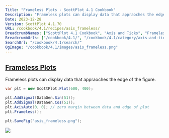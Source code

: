 ```yaml
---
Title: "Frameless Plots - ScottPlot 4.1 Cookbook"
Description: "Frameless plots can display data that appraoches the edge of the figure."
Date: 2023-12-28
Version: ScottPlot 4.1.70
URL: /cookbook/4.1/recipes/asis_frameless/
BreadcrumbNames: ["ScottPlot 4.1 Cookbook", "Axis and Ticks", "Frameless Plots"]
BreadcrumbUrls: ["/cookbook/4.1/", "/cookbook/4.1/category/axis-and-ticks", "/cookbook/4.1/recipes/asis_frameless/"]
SearchUrl: "/cookbook/4.1/search/"
OgImage: "/cookbook/4.1/images/asis_frameless.png"
---
```


<h2><a id='frameless-plots' href='/cookbook/4.1/recipes/asis_frameless/'>Frameless Plots</a></h2>

Frameless plots can display data that appraoches the edge of the figure.

```cs
var plt = new ScottPlot.Plot(600, 400);

plt.AddSignal(DataGen.Sin(51));
plt.AddSignal(DataGen.Cos(51));
plt.AxisAuto(0, 0); // zero margin between data and edge of plot
plt.Frameless();

plt.SaveFig("asis_frameless.png");
```

<img src='../../images/asis_frameless.png' class='d-block mx-auto my-5' />


